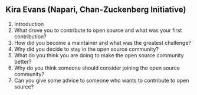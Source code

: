 ## Kira Evans (Napari, Chan-Zuckenberg Initiative)

1. Introduction
2. What drove you to contribute to open source and what was your first contribution?
3. How did you become a maintainer and what was the greatest challenge?
4. Why did you decide to stay in the open source community?
5. What do you think you are doing to make the open source community better?
6. Why do you think someone should consider joining the open source community?
7. Can you give some advice to someone who wants to contribute to open source?
